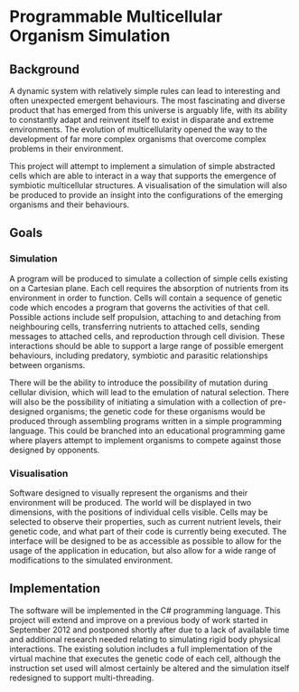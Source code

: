 # Programmable Multicellular Organism Simulation
## Background
A dynamic system with relatively simple rules can lead to interesting and often
unexpected emergent behaviours. The most fascinating and diverse product that
has emerged from this universe is arguably life, with its ability to constantly
adapt and reinvent itself to exist in disparate and extreme environments.
The evolution of multicellularity opened the way to the development of far more
complex organisms that overcome complex problems in their environment.

This project will attempt to implement a simulation of simple abstracted cells
which are able to interact in a way that supports the emergence of symbiotic
multicellular structures. A visualisation of the simulation will also be
produced to provide an insight into the configurations of the emerging
organisms and their behaviours.

## Goals
### Simulation
A program will be produced to simulate a collection of simple cells existing on
a Cartesian plane. Each cell requires the absorption of nutrients from its
environment in order to function. Cells will contain a sequence of genetic code
which encodes a program that governs the activities of that cell. Possible
actions include self propulsion, attaching to and detaching from neighbouring
cells, transferring nutrients to attached cells, sending messages to attached
cells, and reproduction through cell division. These interactions should be
able to support a large range of possible emergent behaviours, including
predatory, symbiotic and parasitic relationships between organisms.

There will be the ability to introduce the possibility of mutation during
cellular division, which will lead to the emulation of natural selection. There
will also be the possibility of initiating a simulation with a collection of
pre-designed organisms; the genetic code for these organisms would be produced
through assembling programs written in a simple programming language. This
could be branched into an educational programming game where players attempt to
implement organisms to compete against those designed by opponents.

### Visualisation
Software designed to visually represent the organisms and their environment 
will be produced. The world will be displayed in two dimensions, with the
positions of individual cells visible. Cells may be selected to observe their
properties, such as current nutrient levels, their genetic code, and what part
of their code is currently being executed. The interface will be designed to be
as accessible as possible to allow for the usage of the application in
education, but also allow for a wide range of modifications to the simulated
environment.

## Implementation
The software will be implemented in the C# programming language. This project
will extend and improve on a previous body of work started in September 2012
and postponed shortly after due to a lack of available time and additional
research needed relating to simulating rigid body physical interactions. The
existing solution includes a full implementation of the virtual machine that
executes the genetic code of each cell, although the instruction set used will
almost certainly be altered and the simulation itself redesigned to support
multi-threading.
